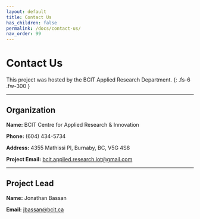 ```yaml
---
layout: default
title: Contact Us
has_children: false
permalink: /docs/contact-us/
nav_order: 99
---
```


# Contact Us

This project was hosted by the BCIT Applied Research Department.
{: .fs-6 .fw-300 }

---

## Organization

**Name:** BCIT Centre for Applied Research & Innovation

**Phone:** (604) 434-5734

**Address:** 4355 Mathissi Pl, Burnaby, BC, V5G 4S8

**Project Email:** [bcit.applied.research.iot@gmail.com](mailto:bcit.applied.research.iot@gmail.com)

---

## Project Lead

**Name:** Jonathan Bassan

**Email:** [jbassan@bcit.ca](mailto:jbassan@bcit.ca)

